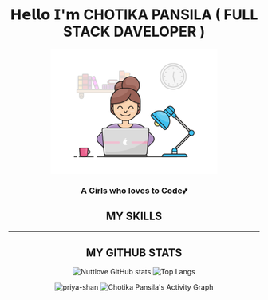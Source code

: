 <h1 align="center">𝗛𝗲𝗹𝗹𝗼 𝗜'𝗺 CHOTIKA PANSILA ( FULL STACK DAVELOPER )</h1>
<p align="center"><img align="center" alt="Coder GIF" height=250 src="https://github.com/nuttylove/nuttylove/blob/master/coders.gif?raw=true"/></p>
<h3 align="center">A Girls who loves to Code💕</h3>

<h2 align="center"> MY SKILLS </h2>
<p align="center">
</p>
<hr/>
<h2 align="center"> MY GITHUB STATS </h2>
<p align="center">
  <img title="github stats" alt="Nuttlove GitHub stats" src="https://github-readme-stats.vercel.app/api?username=nuttylove&show_icons=true&theme=react&include_all_commits=true&count_private=true&layout=compact&line_height=27">
  <img title="github stats" height="206" alt="Top Langs" src="https://github-readme-stats.vercel.app/api/top-langs/?username=nuttylove&langs_count=10&layout=compact&theme=react">
</p> 
<p align="center">
  <img src="https://github-readme-streak-stats.herokuapp.com/?user=nuttylove&theme=react" alt="priya-shan" />
  <img alt="Chotika Pansila's Activity Graph" src="https://denvercoder1-activity-graph.herokuapp.com/graph/?username=nuttylove&bg_color=1F222E&color=F8D866&line=F85D7F&point=FFFFFF&hide_border=true&theme=react" />
</p> 


